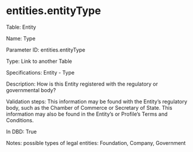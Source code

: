 # entities.entityType

Table: Entity

Name: Type

Parameter ID: entities.entityType

Type: Link to another Table

Specifications: Entity - Type

Description: How is this Entity registered with the regulatory or governmental body?

Validation steps: This information may be found with the Entity’s regulatory body, such as the Chamber of Commerce or Secretary of State. This information may also be found in the Entity’s or Profile’s Terms and Conditions.

In DBD: True

Notes: possible types of legal entities: Foundation, Company, Government

